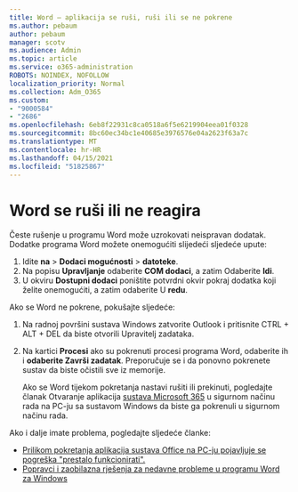 ```yaml
---
title: Word – aplikacija se ruši, ruši ili se ne pokrene
ms.author: pebaum
author: pebaum
manager: scotv
ms.audience: Admin
ms.topic: article
ms.service: o365-administration
ROBOTS: NOINDEX, NOFOLLOW
localization_priority: Normal
ms.collection: Adm_O365
ms.custom:
- "9000584"
- "2686"
ms.openlocfilehash: 6eb8f22931c8ca0518a6f5e6219904eea01f0328
ms.sourcegitcommit: 8bc60ec34bc1e40685e3976576e04a2623f63a7c
ms.translationtype: MT
ms.contentlocale: hr-HR
ms.lasthandoff: 04/15/2021
ms.locfileid: "51825867"
---
```

# <a name="word-crashes-or-doesnt-respond"></a>Word se ruši ili ne reagira

Česte rušenje u programu Word može uzrokovati neispravan dodatak. Dodatke programa Word možete onemogućiti slijedeći sljedeće upute:

1. Idite **na**  >  **Dodaci mogućnosti**  >  **datoteke**.
2. Na popisu **Upravljanje** odaberite **COM dodaci**, a zatim Odaberite **Idi**.
3. U okviru **Dostupni dodaci** poništite potvrdni okvir pokraj dodatka koji želite onemogućiti, a zatim odaberite U **redu**.

Ako se Word ne pokrene, pokušajte sljedeće:

1.   Na radnoj površini sustava Windows zatvorite Outlook i pritisnite CTRL + ALT + DEL da biste otvorili Upravitelj zadataka. 
2. Na kartici **Procesi** ako su pokrenuti procesi programa Word, odaberite ih i **odaberite Završi zadatak**. Preporučuje se i da ponovno pokrenete sustav da biste očistili sve iz memorije.

    Ako se Word tijekom pokretanja nastavi rušiti ili prekinuti, pogledajte članak Otvaranje aplikacija [sustava Microsoft 365](https://support.office.com/article/Open-Office-apps-in-safe-mode-on-a-Windows-PC-dedf944a-5f4b-4afb-a453-528af4f7ac72) u sigurnom načinu rada na PC-ju sa sustavom Windows da biste ga pokrenuli u sigurnom načinu rada.

Ako i dalje imate problema, pogledajte sljedeće članke: 
- [Prilikom pokretanja aplikacija sustava Office na PC-ju pojavljuje se pogreška "prestalo funkcionirati".](https://support.office.com/article/52bd7985-4e99-4a35-84c8-2d9b8301a2fa)
- [Popravci i zaobilazna rješenja za nedavne probleme u programu Word za Windows](https://support.office.com/article/bf6bf17c-2807-4871-83ce-e337ae8f0b86)
